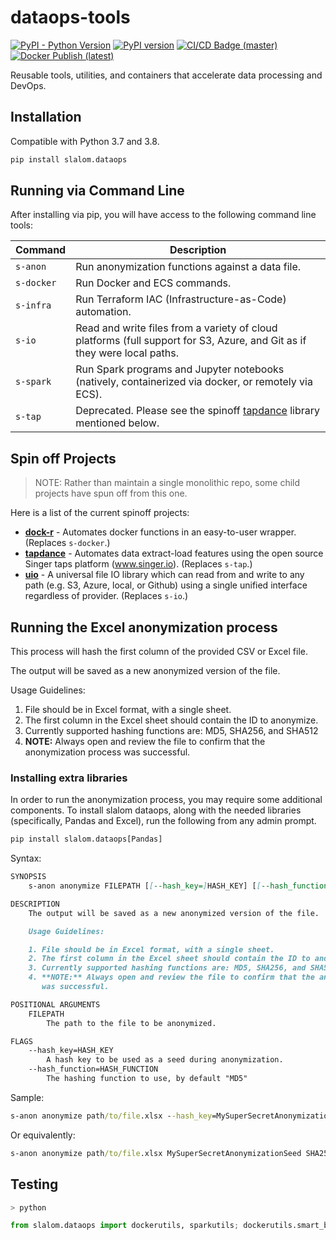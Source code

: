 # dataops-tools

[![PyPI - Python Version](https://img.shields.io/pypi/pyversions/slalom.dataops.svg)](https://pypi.org/project/slalom.dataops/) [![PyPI version](https://badge.fury.io/py/slalom.dataops.svg)](https://badge.fury.io/py/slalom.dataops) [![CI/CD Badge (master)](https://github.com/slalom-ggp/dataops-tools/workflows/CI/CD%20Builds/badge.svg)](https://github.com/slalom-ggp/dataops-tools/actions?query=workflow%3A%22CI/CD%20Builds%22) [![Docker Publish (latest)](<https://github.com/slalom-ggp/dataops-tools/workflows/Docker%20Publish%20(latest)/badge.svg>)](https://github.com/slalom-ggp/dataops-tools/actions?query=workflow%3A%22Docker+Publish+%28latest%29%22)

Reusable tools, utilities, and containers that accelerate data processing and DevOps.

## Installation

Compatible with Python 3.7 and 3.8.

```bash
pip install slalom.dataops
```

## Running via Command Line

After installing via pip, you will have access to the following command line tools:

| Command    | Description                                                                                                              |
| ---------- | ------------------------------------------------------------------------------------------------------------------------ |
| `s-anon`   | Run anonymization functions against a data file.                                                                         |
| `s-docker` | Run Docker and ECS commands.                                                                                             |
| `s-infra`  | Run Terraform IAC (Infrastructure-as-Code) automation.                                                                   |
| `s-io`     | Read and write files from a variety of cloud platforms (full support for S3, Azure, and Git as if they were local paths. |
| `s-spark`  | Run Spark programs and Jupyter notebooks (natively, containerized via docker, or remotely via ECS).                      |
| `s-tap`    | Deprecated. Please see the spinoff [tapdance](https://github.com/aaronsteers/tapdance) library mentioned below.          |

## Spin off Projects

> NOTE: Rather than maintain a single monolithic repo, some child projects have spun off from this one.

Here is a list of the current spinoff projects:

* **[dock-r](https://github.com/aaronsteers/dock-r)** - Automates docker functions in an easy-to-user wrapper. (Replaces `s-docker`.)
* **[tapdance](https://github.com/aaronsteers/tapdance)** - Automates data extract-load features using the open source Singer taps platform (www.singer.io). (Replaces `s-tap`.)
* **[uio](https://github.com/aaronsteers/uio)** - A universal file IO library which can read from and write to any path (e.g. S3, Azure, local, or Github) using a single unified interface regardless of provider. (Replaces `s-io`.)

## Running the Excel anonymization process

This process will hash the first column of the provided CSV or Excel file.

The output will be saved as a new anonymized version of the file.

Usage Guidelines:

1. File should be in Excel format, with a single sheet.
2. The first column in the Excel sheet should contain the ID to anonymize.
3. Currently supported hashing functions are: MD5, SHA256, and SHA512
4. **NOTE:** Always open and review the file to confirm that the anonymization process
   was successful.

### Installing extra libraries

In order to run the anonymization process, you may require some additional components. To install slalom dataops,
along with the needed libraries (specifically, Pandas and Excel), run the following from any admin prompt.

```cmd
pip install slalom.dataops[Pandas]
```

Syntax:

```md
SYNOPSIS
    s-anon anonymize FILEPATH [[--hash_key=]HASH_KEY] [[--hash_function=]HASH_FUNCTION]

DESCRIPTION
    The output will be saved as a new anonymized version of the file.

    Usage Guidelines:

    1. File should be in Excel format, with a single sheet.
    2. The first column in the Excel sheet should contain the ID to anonymize.
    3. Currently supported hashing functions are: MD5, SHA256, and SHA512
    4. **NOTE:** Always open and review the file to confirm that the anonymization process
       was successful.

POSITIONAL ARGUMENTS
    FILEPATH
        The path to the file to be anonymized.

FLAGS
    --hash_key=HASH_KEY
        A hash key to be used as a seed during anonymization.
    --hash_function=HASH_FUNCTION
        The hashing function to use, by default "MD5"
```

Sample:

```cmd
s-anon anonymize path/to/file.xlsx --hash_key=MySuperSecretAnonymizationSeed --hash_function=SHA256
```

Or equivalently:

```cmd
s-anon anonymize path/to/file.xlsx MySuperSecretAnonymizationSeed SHA256
```

## Testing

```bash
> python
```

```python
from slalom.dataops import dockerutils, sparkutils; dockerutils.smart_build("containers/docker-spark/Dockerfile", "local-spark", push_core=False); dockerutils.smart_build("Dockerfile", "local-dataops", push_core=False); spark = sparkutils.get_spark(dockerized=True)
```
